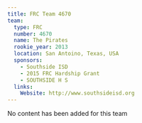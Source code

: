 ```yaml
---
title: FRC Team 4670
team:
  type: FRC
  number: 4670
  name: The Pirates
  rookie_year: 2013
  location: San Antoino, Texas, USA
  sponsors:
    - Southside ISD
    - 2015 FRC Hardship Grant
    - SOUTHSIDE H S
  links:
    Website: http://www.southsideisd.org
---
```

No content has been added for this team